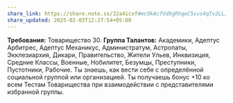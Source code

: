 ```yaml
---
share_link: https://share.note.sx/22a4icxf#mcOkAcfVd9gRhqeC5vvs4qTv2LLJJPjgFK2o2EXQjN4
share_updated: 2025-02-03T12:27:54+05:00
---
```

**Требования:** Товарищество 30.
**Группа Талантов:** Академики, Адептус Арбитрес, Адептус Механикус, Администратум, Астропаты, Экклезиархия, Дикари, Правительство, Жители Ульев, Инквизиция, Средние Классы, Военные, Нобилитет, Безумцы, Преступники, Пустотники, Рабочие.
Ты знаешь, как вести себя с определённой социальной группой или организацией. Ты получаешь бонус +10 ко всем Тестам Товарищества при взаимодействии с представителями избранной группы.